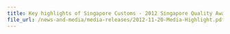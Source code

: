 ```yaml
---
title: Key highlights of Singapore Customs - 2012 Singapore Quality Award winner
file_url: /news-and-media/media-releases/2012-11-20-Media-Highlight.pdf
---
```

